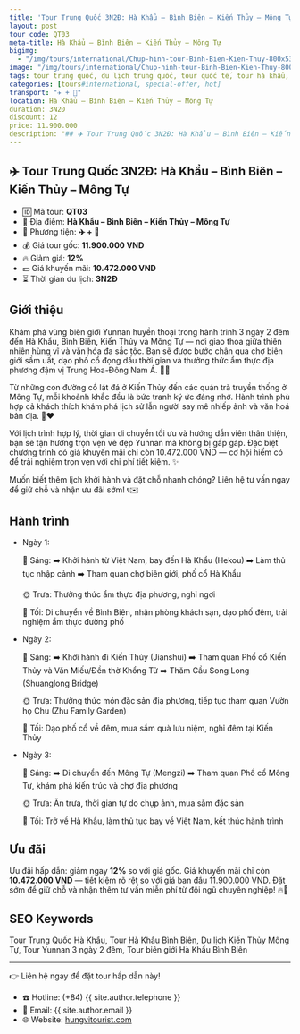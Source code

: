 ```yaml
---
title: 'Tour Trung Quốc 3N2Đ: Hà Khẩu – Bình Biên – Kiến Thủy – Mông Tự'
layout: post
tour_code: QT03
meta-title: Hà Khẩu – Bình Biên – Kiến Thủy – Mông Tự
bigimg:
  - "/img/tours/international/Chup-hinh-tour-Binh-Bien-Kien-Thuy-800x533.jpg"
image: "/img/tours/international/Chup-hinh-tour-Binh-Bien-Kien-Thuy-800x533.jpg"
tags: tour trung quốc, du lịch trung quốc, tour quốc tế, tour hà khẩu, tour bình biên, tour kiến thủy, tour mông tự
categories: [tours#international, special-offer, hot]
transport: "✈️ + 🚌"
location: Hà Khẩu – Bình Biên – Kiến Thủy – Mông Tự
duration: 3N2Đ
discount: 12
price: 11.900.000
description: "## ✈️ Tour Trung Quốc 3N2Đ: Hà Khẩu – Bình Biên – Kiến Thủy – Mông Tự"
---
```


## ✈️ Tour Trung Quốc 3N2Đ: Hà Khẩu – Bình Biên – Kiến Thủy – Mông Tự 

- 🆔 Mã tour: **QT03**
- 📍 Địa điểm: **Hà Khẩu – Bình Biên – Kiến Thủy – Mông Tự**
- 🚗 Phương tiện: **✈️ + 🚌**
- 💰 Giá tour gốc: **11.900.000 VND**
- 🔥 Giảm giá: **12%**
- 💵 Giá khuyến mãi: **10.472.000 VND**
- ⏳ Thời gian du lịch: **3N2Đ**

## Giới thiệu
Khám phá vùng biên giới Yunnan huyền thoại trong hành trình 3 ngày 2 đêm đến Hà Khẩu, Bình Biên, Kiến Thủy và Mông Tự — nơi giao thoa giữa thiên nhiên hùng vĩ và văn hóa đa sắc tộc. Bạn sẽ được bước chân qua chợ biên giới sầm uất, dạo phố cổ đọng dấu thời gian và thưởng thức ẩm thực địa phương đậm vị Trung Hoa-Đông Nam Á. 🌿🍜

Từ những con đường cổ lát đá ở Kiến Thủy đến các quán trà truyền thống ở Mông Tự, mỗi khoảnh khắc đều là bức tranh ký ức đáng nhớ. Hành trình phù hợp cả khách thích khám phá lịch sử lẫn người say mê nhiếp ảnh và văn hoá bản địa. 📸❤️

Với lịch trình hợp lý, thời gian di chuyển tối ưu và hướng dẫn viên thân thiện, bạn sẽ tận hưởng trọn vẹn vẻ đẹp Yunnan mà không bị gấp gáp. Đặc biệt chương trình có giá khuyến mãi chỉ còn 10.472.000 VND — cơ hội hiếm có để trải nghiệm trọn vẹn với chi phí tiết kiệm. ✨

Muốn biết thêm lịch khởi hành và đặt chỗ nhanh chóng? Liên hệ tư vấn ngay để giữ chỗ và nhận ưu đãi sớm! 📞✉️

## Hành trình
- Ngày 1:

  🌅 Sáng: ➡️ Khởi hành từ Việt Nam, bay đến Hà Khẩu (Hekou) ➡️ Làm thủ tục nhập cảnh ➡️ Tham quan chợ biên giới, phố cổ Hà Khẩu  

  🌞 Trưa: Thưởng thức ẩm thực địa phương, nghỉ ngơi  

  🌙 Tối: Di chuyển về Bình Biên, nhận phòng khách sạn, dạo phố đêm, trải nghiệm ẩm thực đường phố

- Ngày 2:

  🌅 Sáng: ➡️ Khởi hành đi Kiến Thủy (Jianshui) ➡️ Tham quan Phố cổ Kiến Thủy và Văn Miếu/Đền thờ Khổng Tử ➡️ Thăm Cầu Song Long (Shuanglong Bridge)  

  🌞 Trưa: Thưởng thức món đặc sản địa phương, tiếp tục tham quan Vườn họ Chu (Zhu Family Garden)  

  🌙 Tối: Dạo phố cổ về đêm, mua sắm quà lưu niệm, nghỉ đêm tại Kiến Thủy

- Ngày 3:

  🌅 Sáng: ➡️ Di chuyển đến Mông Tự (Mengzi) ➡️ Tham quan Phố cổ Mông Tự, khám phá kiến trúc và chợ địa phương  

  🌞 Trưa: Ăn trưa, thời gian tự do chụp ảnh, mua sắm đặc sản  

  🌙 Tối: Trở về Hà Khẩu, làm thủ tục bay về Việt Nam, kết thúc hành trình

## Ưu đãi
Ưu đãi hấp dẫn: giảm ngay **12%** so với giá gốc. Giá khuyến mãi chỉ còn **10.472.000 VND** — tiết kiệm rõ rệt so với giá ban đầu 11.900.000 VND. Đặt sớm để giữ chỗ và nhận thêm tư vấn miễn phí từ đội ngũ chuyên nghiệp! 🔥🎉

## SEO Keywords
Tour Trung Quốc Hà Khẩu, Tour Hà Khẩu Bình Biên, Du lịch Kiến Thủy Mông Tự, Tour Yunnan 3 ngày 2 đêm, Tour biên giới Hà Khẩu Bình Biên

---

👉 Liên hệ ngay để đặt tour hấp dẫn này!

- ☎️ Hotline: (+84) {{ site.author.telephone }}
- 📧 Email: {{ site.author.email }}
- 🌐 Website: [hungvitourist.com](https://hungvitourist.com)

